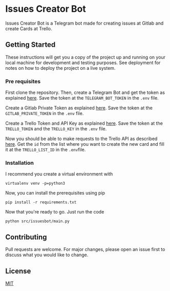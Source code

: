 # Issues Creator Bot

Issues Creator Bot is a Telegram bot made for creating issues at Gitlab and create Cards at Trello.

## Getting Started

These instructions will get you a copy of the project up and running on your local machine for development and testing purposes.
See deployment for notes on how to deploy the project on a live system.

### Pre requisites

First clone the repository.
Then, create a Telegram Bot and get the token as explained
[here](https://core.telegram.org/bots#3-how-do-i-create-a-bot).
Save the token at the `TELEGRAM_BOT_TOKEN` in the `.env` file.

Create a Gitlab Private Token as explained
[here](https://docs.gitlab.com/ee/user/profile/personal_access_tokens.html#creating-a-personal-access-token).
Save the token at the `GITLAB_PRIVATE_TOKEN` in the `.env` file.

Create a Trello Token and API Key as explained
[here](https://developers.trello.com/docs/api-introduction#section-a-name-auth-authentication-and-authorization-a).
Save the token at the `TRELLO_TOKEN` and the `TRELLO_KEY` in the `.env` file.

Now you should be able to make requests to the Trello API as described
[here](https://developers.trello.com/docs/api-introduction#section-a-name-auth-your-first-api-call-a).
Get the `id` from the list where you want to create the new card and fill it at the `TRELLO_LIST_ID` in the `.env`file.

### Installation

I recommend you create a virtual environment with
```
virtualenv venv -p=python3
```
Now, you can install the prerequisites using pip
```
pip install -r requirements.txt
```
Now that you're ready to go. Just run the code
```
python src/issuesbot/main.py
```

## Contributing

Pull requests are welcome. For major changes, please open an issue first to discuss what you would like to change.

## License

[MIT](https://choosealicense.com/licenses/mit/)
